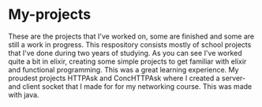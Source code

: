# My-projects
These are the projects that I've worked on, some are finished and some are still a work in progress. This respository consists mostly of school projects that I've done during
two years of studying. As you can see I've worked quite a bit in elixir, creating some simple projects to get familiar with elixir and functional programming. This was a great 
learning experience. My proudest projects HTTPAsk and ConcHTTPAsk where I created a server- and client socket that I made for for my networking course. This was made with java.
